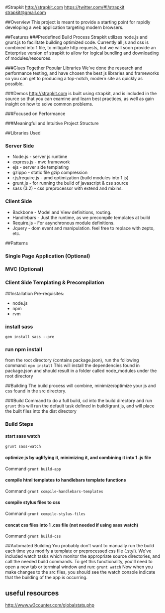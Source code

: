 #Strapkit
http://strapkit.com
https://twitter.com/#!/strapkit
strapkit@gmail.com


##Overview
This project is meant to provide a starting point for rapidly developing a web application targeting modern browsers.

##Features
###Predefined Build Process
Strapkit utilizes node.js and grunt.js to facilitate building optimized code.
Currently all js and css is combined into 1 file, to mitigate http requests, but we will soon provide an Enterprise version of strapkit to allow for logical bundling and downloading of modules/resources.

###Glues Together Popular Libraries
We've done the research and performance testing, and have chosen the best js libraries and frameworks so you can get to producing a top-notch, modern site as quickly as possible.

###Demos
http://strapkit.com is built using strapkit, and is included in the source so that you can examine and learn best practices, as well as gain insight on how to solve common problems.

###Focused on Performance

###Meaningful and Intuitive Project Structure

##Libraries Used
### Server Side
* Node.js - server js runtime
* express.js - mvc framework
* ejs - server side templating
* gzippo - static file gzip compression
* r.js/require.js - amd optimization (build modules into 1 js)
* grunt.js - for running the build of javascript & css source
* sass (3.2) - css preprocessor with extend and mixins.

### Client Side
* Backbone - Model and View definitions, routing.
* Handlebars - Just the runtime, as we precompile templates at build
* Require.js - For asynchronous module definitions.
* Jquery - dom event and manipulation. feel free to replace with zepto, etc.

##Patterns
### Single Page Application (Optional)

### MVC (Optional)

### Client Side Templating & Precompilation


##Installation
Pre-requisites:
* node.js
* npm
* rvm

### install sass
`gem install sass --pre`
### run npm install
from the root directory (contains package.json), run the following command:
`npm install`
This will install the dependencies found in package.json and should result in a folder called node_modules under the root directory

##Building
The build process will combine, minimize/optimize your js and css found in the src directory.

###Build Command
to do a full build, cd into the build directory and run
`grunt`
this will run the default task defined in build/grunt.js, and will place the built files into the dist directory

### Build Steps

#### start sass watch
`grunt sass-watch`

#### optimize js by uglifying it, minimizing it, and combining it into 1 .js file
Command `grunt build-app`

#### compile html templates to handlebars template functions
Command `grunt compile-handlebars-templates`

#### compile stylus files to css
Command `grunt compile-stylus-files`

#### concat css files into 1 .css file (not needed if using sass watch)
Command `grunt build-css`


##Automated Building
You probably don't want to manually run the build each time you modify a template or preprocessed css file (.styl).
We've included watch tasks which monitor the appropriate source directories, and call the needed build commands.
To get this functionality, you'll need to open a new tab or terminal window and run:
`grunt watch`
Now when you make changes to the src files, you should see the watch console indicate that the building of the app is occurring.

## useful resources
http://www.w3counter.com/globalstats.php



